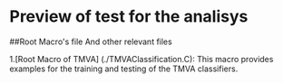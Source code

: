 #                                  Preview of test for the analisys

##Root Macro's file And other relevant files

1.[Root Macro of TMVA] (./TMVAClassification.C):
  This macro provides examples for the training and testing of the TMVA classifiers.
  
